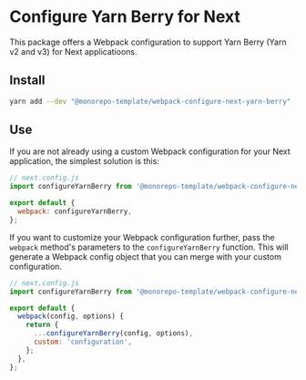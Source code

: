 # Configure Yarn Berry for Next

This package offers a Webpack configuration to support Yarn Berry (Yarn v2 and
v3) for Next applicatioons.

## Install

```sh
yarn add --dev "@monorepo-template/webpack-configure-next-yarn-berry"
```

## Use

If you are not already using a custom Webpack configuration for your Next
application, the simplest solution is this:

```js
// next.config.js
import configureYarnBerry from '@monorepo-template/webpack-configure-next-yarn-berry';

export default {
  webpack: configureYarnBerry,
};
```

If you want to customize your Webpack configuration further, pass the `webpack`
method's parameters to the `configureYarnBerry` function. This will generate a
Webpack config object that you can merge with your custom configuration.

```js
// next.config.js
import configureYarnBerry from '@monorepo-template/webpack-configure-next-yarn-berry';

export default {
  webpack(config, options) {
    return {
      ...configureYarnBerry(config, options),
      custom: 'configuration',
    };
  },
};
```
